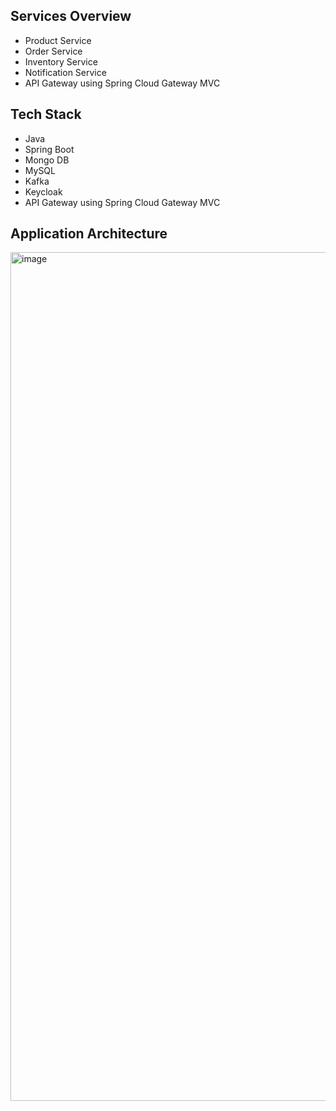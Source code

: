 ## Services Overview

- Product Service
- Order Service
- Inventory Service
- Notification Service
- API Gateway using Spring Cloud Gateway MVC

## Tech Stack

- Java
- Spring Boot
- Mongo DB
- MySQL
- Kafka
- Keycloak
- API Gateway using Spring Cloud Gateway MVC

## Application Architecture

<img width="1358" alt="image" src="https://github.com/user-attachments/assets/594c9a17-9d09-4f9b-98af-ad181f86adee" />
